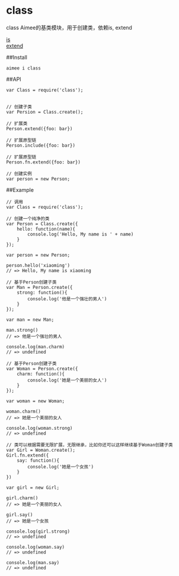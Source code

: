 # class

class Aimee的基类模块，用于创建类，依赖is, extend 

[is](https://github.com/Aimeejs/is)  
[extend](https://github.com/Aimeejs/extend)


##Install  
```
aimee i class
```

##API
```
var Class = require('class');


// 创建子类
var Persion = Class.create();

// 扩展类
Person.extend({foo: bar})

// 扩展原型链
Person.include({foo: bar})

// 扩展原型链
Person.fn.extend({foo: bar})

// 创建实例
var person = new Person;
```


##Example


```
// 调用
var Class = require('class');
```

```
// 创建一个纯净的类
var Person = Class.create({
    hello: function(name){
        console.log('Hello, My name is ' + name)
    }
});

var person = new Person;

person.hello('xiaoming')
// => Hello, My name is xiaoming
```

```
// 基于Person创建子类
var Man = Person.create({
    strong: function(){
        console.log('他是一个强壮的男人')
    }
});

var man = new Man;

man.strong()
// => 他是一个强壮的男人

console.log(man.charm)
// => undefined
```

```
// 基于Person创建子类
var Woman = Person.create({
    charm: function(){
        console.log('她是一个美丽的女人')
    }
});

var woman = new Woman;

woman.charm()
// => 她是一个美丽的女人

console.log(woman.strong)
// => undefined
```

```
// 类可以根据需要无限扩展，无限继承，比如你还可以这样继续基于Woman创建子类
var Girl = Woman.create();
Girl.fn.extend({
    say: function(){
        console.log('她是一个女孩')
    }
})

var girl = new Girl;

girl.charm()
// => 她是一个美丽的女人

girl.say()
// => 她是一个女孩

console.log(girl.strong)
// => undefined

console.log(woman.say)
// => undefined

console.log(man.say)
// => undefined
```
